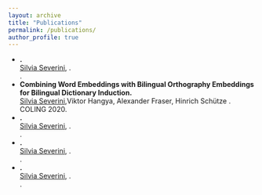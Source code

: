 ```yaml
---
layout: archive
title: "Publications"
permalink: /publications/
author_profile: true
---
```



<ul class="sparse-list">
         <li>
          <b>.</b> <br/>
          <u>Silvia Severini</u>, . <br/>
          .<br/>
        </li>
	<li>
          <b>Combining Word Embeddings with Bilingual Orthography Embeddings for Bilingual Dictionary Induction.</b> <br/>
          <u>Silvia Severini</u>,Viktor Hangya, Alexander Fraser, Hinrich Schütze . <br/>
          COLING 2020.<br/>
        </li>
         <li>
          <b>.</b> <br/>
          <u>Silvia Severini</u>, . <br/>
          .<br/>
        </li>
         <li>
          <b>.</b> <br/>
          <u>Silvia Severini</u>, . <br/>
          .<br/>
        </li>
         <li>
          <b>.</b> <br/>
          <u>Silvia Severini</u>, . <br/>
          .<br/>
        </li>
</ul>
